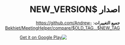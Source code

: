 <div dir="rtl">

# اصدار $NEW_VERSION

**جميع التغييرات**: <https://github.com/Andrew-Bekhiet/MeetingHelper/compare/$OLD_TAG...$NEW_TAG>

<div style="text-align: center;">

[![Get it on Google Play](https://upload.wikimedia.org/wikipedia/commons/thumb/7/78/Google_Play_Store_badge_EN.svg/640px-Google_Play_Store_badge_EN.svg.png)]($DOWNLOAD_LINK)

</div>
</div>
